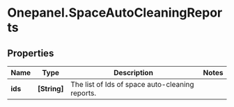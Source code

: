 # Onepanel.SpaceAutoCleaningReports

## Properties
Name | Type | Description | Notes
------------ | ------------- | ------------- | -------------
**ids** | **[String]** | The list of Ids of space auto-cleaning reports. | 


